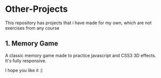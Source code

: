 # Other-Projects
This repository has projects that i have made for my own, which are not exercises from any course

## 1. Memory Game
A classic memory game made to practice javascript and CSS3 3D effects.
It's fully responsive.

I hope you like it :)
